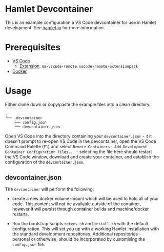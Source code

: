 # Hamlet Devcontainer

This is an example configuration a VS Code devcontainer for use in Hamlet development. See [hamlet.io](https://hamlet.io) for more information.

# Prerequisites

* [VS Code](https://code.visualstudio.com/download)
    * [Extension](https://marketplace.visualstudio.com/items?itemName=ms-vscode-remote.vscode-remote-extensionpack): `ms-vscode-remote.vscode-remote-extensionpack`
* [Docker](https://docs.docker.com/get-docker/)


# Usage

Either clone down or copy/paste the example files into a clean directory.

```bash
.
└── .devcontainer
    ├── config.json
    └── devcontainer.json
```

Open VS Code into the directory containing your `devcontainer.json` - it it doesn't prompt to re-open VS Code in the devcontainer, open the VS Code Command Palette (`F1`) and select `Remote-Containers: Add Development Container Configuration Files...` - selecting the file here should restart the VS Code window, download and create your container, and establish the configuration of the `devcontainer.json`.

## devcontainer.json

The `devcontainer` will perform the following:

* create a new docker volume-mount which will be used to hold all of your code. This content will not be available outside of the container, however it will persist through container builds and machine/docker restarts.

* Run the bootstrap scripts `setenv.sh` and `install.sh` with the default configuration. This will set you up with a working Hamlet installation with the standard development repositories. Additional repositories - personal or otherwise, should be incorporated by customising the `config.json` file.